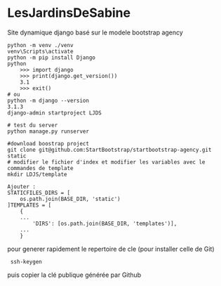 # LesJardinsDeSabine
Site dynamique django basé sur le modele bootstrap agency

```
python -m venv ./venv
venv\Scripts\activate
python -m pip install Django
python
	>>> import django
	>>> print(django.get_version())
	3.1
	>>> exit()
# ou
python -m django --version
3.1.3
django-admin startproject LJDS

# test du server
python manage.py runserver

#download boostrap project
git clone git@github.com:StartBootstrap/startbootstrap-agency.git static
# modifier le fichier d'index et modifier les variables avec le commandes de template 
mkdir LDJS/template

Ajouter :
STATICFILES_DIRS = [
    os.path.join(BASE_DIR, 'static')
]TEMPLATES = [
    {
    ...
        'DIRS': [os.path.join(BASE_DIR, 'templates')],
    ...
    }

```
pour generer rapidement le repertoire de cle (pour installer celle de Git)
```
 ssh-keygen
```
puis copier la clé publique générée par Github
